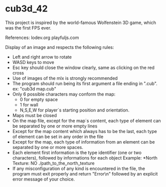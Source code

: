 # cub3d_42

This project is inspired by the world-famous Wolfenstein 3D game, which was the first FPS ever.

References:
lodev.org
playfuljs.com

Display of an image and respects the following rules:
- Left and right arrow to rotate
- WASD keys to move
- Esc key should close the window clearly, same as clicking on the red cross
- Use of images of the mlx is strongly recommended
- The program should run being its first argument a file ending in ".cub". ex: "cub3d map.cub"
- Only 6 possible characters may conform the map:
	- 0 for empty space
	- 1 for wall
	- N,S,E,W for player´s starting position and orientation.
- Maps must be closed
- On the map file, except for the map´s content, each type of element can be separated by one or more empty lines
- Except for the map content which always has to be the last, each type of element can be set in any order in the file
- Except for the map, each type of information from an element can be separated by one or more spaces.
- Each element first information is the type identifier (one or two characters), followed by informations for each object
	Example:
		*North Texture:
		NO ./path_to_the_north_texture
- If any misconfiguration of any kind is encountered in the file, the program must exit properly and return "Error\n" followed by an explicit error message of your choice.
